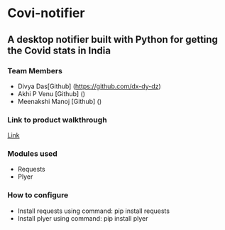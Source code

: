# Covi-notifier
## A desktop notifier built with Python for getting the Covid stats in India
### Team Members
* Divya Das[Github] (https://github.com/dx-dy-dz)
* Akhi P Venu [Github] ()
* Meenakshi Manoj [Github] ()
### Link to product walkthrough
[Link]()
### Modules used
* Requests
* Plyer
### How to configure
* Install requests using command: pip install requests
* Install plyer using command: pip install plyer
